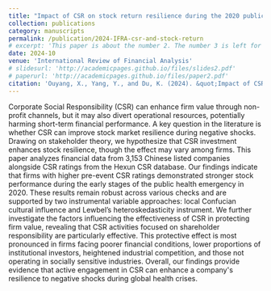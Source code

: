 ```yaml
---
title: "Impact of CSR on stock return resilience during the 2020 public health emergency: Evidence from the Chinese financial market"
collection: publications
category: manuscripts
permalink: /publication/2024-IFRA-csr-and-stock-return
# excerpt: 'This paper is about the number 2. The number 3 is left for future work.'
date: 2024-10
venue: 'International Review of Financial Analysis'
# slidesurl: 'http://academicpages.github.io/files/slides2.pdf'
# paperurl: 'http://academicpages.github.io/files/paper2.pdf'
citation: 'Ouyang, X., Yang, Y., and Du, K. (2024). &quot;Impact of CSR on stock return resilience during the 2020 public health emergency: Evidence from the Chinese financial market.&quot; <i>International Review of Financial Analysis</i>, 103702.'
---
```


 Corporate Social Responsibility (CSR) can enhance firm value through non-profit channels, but it may also divert operational resources, potentially harming short-term financial performance. A key question in the literature is whether CSR can improve stock market resilience during negative shocks. Drawing on stakeholder theory, we hypothesize that CSR investment enhances stock resilience, though the effect may vary among firms. This paper analyzes financial data from 3,153 Chinese listed companies alongside CSR ratings from the Hexun CSR database. Our findings indicate that firms with higher pre-event CSR ratings demonstrated stronger stock performance during the early stages of the public health emergency in 2020. These results remain robust across various checks and are supported by two instrumental variable approaches: local Confucian cultural influence and Lewbel’s heteroskedasticity instrument. We further investigate the factors influencing the effectiveness of CSR in protecting firm value, revealing that CSR activities focused on shareholder responsibility are particularly effective. This protective effect is most pronounced in firms facing poorer financial conditions, lower proportions of institutional investors, heightened industrial competition, and those not operating in socially sensitive industries. Overall, our findings provide evidence that active engagement in CSR can enhance a company's resilience to negative shocks during global health crises.